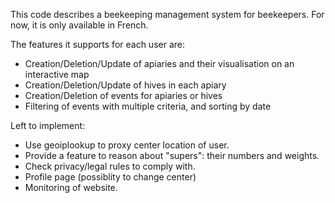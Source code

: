 This code describes a beekeeping management system for beekeepers. For now, it is only available in French.

The features it supports for each user are:

- Creation/Deletion/Update of apiaries and their visualisation on an interactive map
- Creation/Deletion/Update of hives in each apiary
- Creation/Deletion of events for apiaries or hives
- Filtering of events with multiple criteria, and sorting by date

Left to implement:

- Use geoiplookup to proxy center location of user.
- Provide a feature to reason about "supers": their numbers and weights.
- Check privacy/legal rules to comply with.
- Profile page (possiblity to change center)
- Monitoring of website.